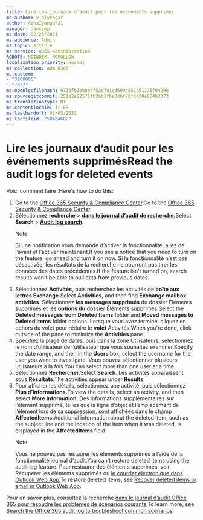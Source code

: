 ```yaml
---
title: Lire les journaux d’audit pour les événements supprimés
ms.author: v-aiyengar
author: AshaIyengar21
manager: dansimp
ms.date: 02/26/2021
ms.audience: Admin
ms.topic: article
ms.service: o365-administration
ROBOTS: NOINDEX, NOFOLLOW
localization_priority: Normal
ms.collection: Adm_O365
ms.custom:
- "3100005"
- "7327"
ms.openlocfilehash: 9739fb1eb8e4f5adf81cd699c851a51176f0429e
ms.sourcegitcommit: 251e2e82571fb3bb1fbe3dbf7bfca30e004b3373
ms.translationtype: MT
ms.contentlocale: fr-FR
ms.lasthandoff: 03/05/2021
ms.locfileid: "50464602"
---
```

# <a name="read-the-audit-logs-for-deleted-events"></a><span data-ttu-id="fe341-102">Lire les journaux d’audit pour les événements supprimés</span><span class="sxs-lookup"><span data-stu-id="fe341-102">Read the audit logs for deleted events</span></span>

<span data-ttu-id="fe341-103">Voici comment faire :</span><span class="sxs-lookup"><span data-stu-id="fe341-103">Here's how to do this:</span></span>

1. <span data-ttu-id="fe341-104">Go to the [Office 365 Security & Compliance Center](https://go.microsoft.com/fwlink/p/?linkid=2077143).</span><span class="sxs-lookup"><span data-stu-id="fe341-104">Go to the [Office 365 Security & Compliance Center](https://go.microsoft.com/fwlink/p/?linkid=2077143).</span></span>
1. <span data-ttu-id="fe341-105">Sélectionnez **recherche**  >  [**dans le journal d’audit de recherche.**](https://go.microsoft.com/fwlink/?linkid=2103759)</span><span class="sxs-lookup"><span data-stu-id="fe341-105">Select **Search** > [**Audit log search**](https://go.microsoft.com/fwlink/?linkid=2103759).</span></span>
    > [!NOTE]
    > <span data-ttu-id="fe341-106">Si une notification vous demande d’activer la fonctionnalité, allez de l’avant et l’activer maintenant.</span><span class="sxs-lookup"><span data-stu-id="fe341-106">If you see a notice that you need to turn on the feature, go ahead and turn it on now.</span></span> <span data-ttu-id="fe341-107">Si la fonctionnalité n’est pas désactivée, les résultats de la recherche ne pourront pas tirer les données des dates précédentes.</span><span class="sxs-lookup"><span data-stu-id="fe341-107">If the feature isn't turned on, search results won't be able to pull data from previous dates.</span></span>
1. <span data-ttu-id="fe341-108">Sélectionnez **Activités,** puis recherchez les activités de **boîte aux lettres Exchange.**</span><span class="sxs-lookup"><span data-stu-id="fe341-108">Select **Activities**, and then find **Exchange mailbox activities**.</span></span> <span data-ttu-id="fe341-109">Sélectionnez **les messages supprimés** du dossier Éléments supprimés et les **options du** dossier Éléments supprimés.</span><span class="sxs-lookup"><span data-stu-id="fe341-109">Select the **Deleted messages from Deleted Items** folder and **Moved messages to Deleted Items** folder options.</span></span> <span data-ttu-id="fe341-110">Lorsque vous avez terminé, cliquez en dehors du volet pour réduire le **volet** Activités.</span><span class="sxs-lookup"><span data-stu-id="fe341-110">When you're done, click outside of the pane to minimize the **Activities** pane.</span></span>
1. <span data-ttu-id="fe341-111">Spécifiez la plage de  dates, puis dans la zone Utilisateurs, sélectionnez le nom d’utilisateur de l’utilisateur que vous souhaitez examiner.</span><span class="sxs-lookup"><span data-stu-id="fe341-111">Specify the date range, and then in the **Users** box, select the username for the user you want to investigate.</span></span> <span data-ttu-id="fe341-112">Vous pouvez sélectionner plusieurs utilisateurs à la fois.</span><span class="sxs-lookup"><span data-stu-id="fe341-112">You can select more than one user at a time.</span></span>
1. <span data-ttu-id="fe341-113">Sélectionnez **Rechercher.**</span><span class="sxs-lookup"><span data-stu-id="fe341-113">Select **Search**.</span></span> <span data-ttu-id="fe341-114">Les activités apparaissent sous **Résultats**.</span><span class="sxs-lookup"><span data-stu-id="fe341-114">The activities appear under **Results**.</span></span>
1. <span data-ttu-id="fe341-115">Pour afficher les détails, sélectionnez une activité, puis sélectionnez **Plus d’informations.**</span><span class="sxs-lookup"><span data-stu-id="fe341-115">To view the details, select an activity, and then select **More Information**.</span></span> <span data-ttu-id="fe341-116">Des informations supplémentaires sur l’élément supprimé, telles que la ligne d’objet et l’emplacement de l’élément lors de sa suppression, sont affichées dans le champ **AffectedItems.**</span><span class="sxs-lookup"><span data-stu-id="fe341-116">Additional information about the deleted item, such as the subject line and the location of the item when it was deleted, is displayed in the **AffectedItems** field.</span></span>
    > [!NOTE]
    > <span data-ttu-id="fe341-117">Vous ne pouvez pas restaurer les éléments supprimés à l’aide de la fonctionnalité journal d’audit.</span><span class="sxs-lookup"><span data-stu-id="fe341-117">You can't restore deleted items using the audit log feature.</span></span> <span data-ttu-id="fe341-118">Pour restaurer des éléments supprimés, voir Récupérer les éléments supprimés ou [le courrier électronique dans Outlook Web App.](https://go.microsoft.com/fwlink/?linkid=2103759)</span><span class="sxs-lookup"><span data-stu-id="fe341-118">To restore deleted items, see [Recover deleted items or email in Outlook Web App](https://go.microsoft.com/fwlink/?linkid=2103759).</span></span>

<span data-ttu-id="fe341-119">Pour en savoir plus, consultez la recherche [dans le journal d’audit Office 365 pour résoudre les problèmes de scénarios courants.](https://go.microsoft.com/fwlink/?linkid=2103944)</span><span class="sxs-lookup"><span data-stu-id="fe341-119">To learn more, see [Search the Office 365 audit log to troubleshoot common scenarios](https://go.microsoft.com/fwlink/?linkid=2103944).</span></span>

